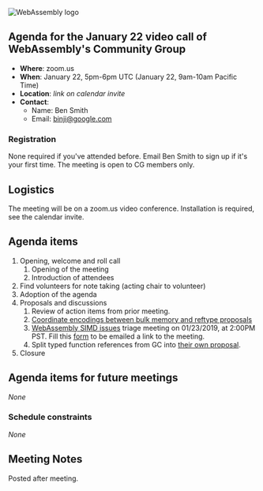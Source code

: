 ![WebAssembly logo](/images/WebAssembly.png)

## Agenda for the January 22 video call of WebAssembly's Community Group

- **Where**: zoom.us
- **When**: January 22, 5pm-6pm UTC (January 22, 9am-10am Pacific Time)
- **Location**: *link on calendar invite*
- **Contact**:
    - Name: Ben Smith
    - Email: binji@google.com

### Registration

None required if you've attended before. Email Ben Smith to sign up if it's
your first time. The meeting is open to CG members only.

## Logistics

The meeting will be on a zoom.us video conference.
Installation is required, see the calendar invite.

## Agenda items

1. Opening, welcome and roll call
    1. Opening of the meeting
    1. Introduction of attendees
1. Find volunteers for note taking (acting chair to volunteer)
1. Adoption of the agenda
1. Proposals and discussions
    1. Review of action items from prior meeting.
    1. [Coordinate encodings between bulk memory and reftype proposals](https://github.com/WebAssembly/reference-types/issues/18)
    1. [WebAssembly SIMD issues](https://github.com/WebAssembly/simd/issues) triage meeting on 01/23/2019, at 2:00PM PST. Fill this [form](https://docs.google.com/forms/d/e/1FAIpQLSfCbRJXnTjDJw5Ei6k5M4vzj1VAr34_Jg_W4bKbqpj3ZMfaeA/viewform?usp=sf_link) to be emailed a link to the meeting.
    1. Split typed function references from GC into [their own proposal](https://github.com/WebAssembly/gc/blob/funcref/proposals/gc/Funcref.md).
1. Closure

## Agenda items for future meetings

*None*

### Schedule constraints

*None*

## Meeting Notes

Posted after meeting.
